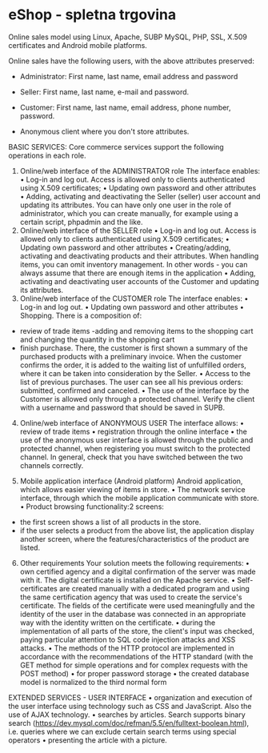 # eShop - spletna trgovina
Online sales model using Linux, Apache, SUBP MySQL, PHP, SSL, X.509 certificates and Android mobile platforms.

Online sales have the following users, with the above attributes preserved:

- Administrator: First name, last name, email address and password

- Seller: First name, last name, e-mail and password.

- Customer: First name, last name, email address, phone number, password.

- Anonymous client where you don't store attributes.

BASIC SERVICES:
Core commerce services support the following operations in each role.
1. Online/web interface of the ADMINISTRATOR role
The interface enables:
• Log-in and log out. Access is allowed only to clients authenticated using X.509 certificates;
• Updating own password and other attributes
• Adding, activating and deactivating the Seller (seller) user account and updating its attributes.
You can have only one user in the role of administrator, which you can create manually, for example using a certain script, phpadmin and the like.
2. Online/web interface of the SELLER role
• Log-in and log out. Access is allowed only to clients authenticated using X.509 certificates;
• Updating own password and other attributes
• Creating/adding, activating and deactivating products and their attributes. When handling items, you can omit inventory management. In other words - you can always assume that there are enough items in the application
• Adding, activating and deactivating user accounts of the Customer and updating its attributes.
3. Online/web interface of the CUSTOMER role
The interface enables:
• Log-in and log out.
• Updating own password and other attributes
• Shopping. There is a composition of:
 - review of trade items
-adding and removing items to the shopping cart and changing the quantity in the shopping cart
- finish purchase. There, the customer is first shown a summary of the purchased products with a preliminary invoice. When the customer confirms the order, it is added to the waiting list of unfulfilled orders, where it can be taken into consideration by the Seller.
• Access to the list of previous purchases. The user can see all his previous orders: submitted, confirmed and canceled.
• The use of the interface by the Customer is allowed only through a protected channel. Verify the client with a username and password that should be saved in SUPB.

4. Online/web interface of ANONYMOUS USER
The interface allows:
• review of trade items
• registration through the online interface
• the use of the anonymous user interface is allowed through the public and protected channel, when registering you must switch to the protected channel. In general, check that you have switched between the two channels correctly.

5. Mobile application interface (Android platform)
Android application, which allows easier viewing of items in store.
• The network service interface, through which the mobile application communicate with store.
• Product browsing functionality:2 screens:
- the first screen shows a list of all products in the store.
- if the user selects a product from the above list, the application display another screen, where the features/characteristics of the product are listed.

6. Other requirements
Your solution meets the following requirements:
• own certified agency and a digital confirmation of the server was made with it. The digital certificate is installed on the Apache service.
• Self-certificates are created manually with a dedicated program and using the same certification agency that was used to create the service's certificate. The fields of the certificate were used meaningfully and the identity of the user in the database was connected in an appropriate way with the identity written on the certificate.
• during the implementation of all parts of the store, the client's input was checked, paying particular attention to SQL code injection attacks and XSS attacks.
• The methods of the HTTP protocol are implemented in accordance with the recommendations of the HTTP standard (with the GET method for simple operations and for complex requests with the POST method)
• for proper password storage
• the created database model is normalized to the third normal form

EXTENDED SERVICES - USER INTERFACE
• organization and execution of the user interface using technology such as CSS and JavaScript. Also the use of AJAX technology.
• searches by articles. Search supports binary search (https://dev.mysql.com/doc/refman/5.5/en/fulltext-boolean.html), i.e. queries where we can exclude certain search terms using special operators
• presenting the article with a picture.
